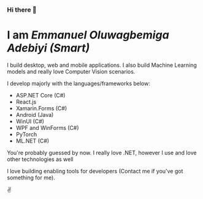 ### Hi there 👋

# I am ***Emmanuel Oluwagbemiga Adebiyi (Smart)***

I build desktop, web and mobile applications. I also build Machine Learning models and really love Computer Vision scenarios.

I develop majorly with the languages/frameworks below:

* ASP.NET Core (C#)
* React.js
* Xamarin.Forms (C#)
* Android (Java)
* WinUI (C#)
* WPF and WinForms (C#)
* PyTorch
* ML.NET (C#)

You're probably guessed by now. I really love .NET, however I use and love other technologies as well

I love building enabling tools for developers (Contact me if you've got something for me).

✌


<!--
**AmSmart/AmSmart** is a ✨ _special_ ✨ repository because its `README.md` (this file) appears on your GitHub profile.

Here are some ideas to get you started:

- 🔭 I’m currently working on ...
- 🌱 I’m currently learning ...
- 👯 I’m looking to collaborate on ...
- 🤔 I’m looking for help with ...
- 💬 Ask me about ...
- 📫 How to reach me: ...
- 😄 Pronouns: ...
- ⚡ Fun fact: ...
-->

